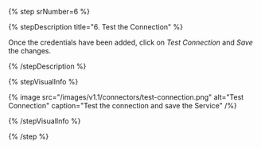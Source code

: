 {% step srNumber=6 %}

{% stepDescription title="6. Test the Connection" %}

Once the credentials have been added, click on _Test Connection_ and _Save_ the changes.

{% /stepDescription %}

{% stepVisualInfo %}

{% image
  src="/images/v1.1/connectors/test-connection.png"
  alt="Test Connection"
  caption="Test the connection and save the Service" /%}

{% /stepVisualInfo %}

{% /step %}
